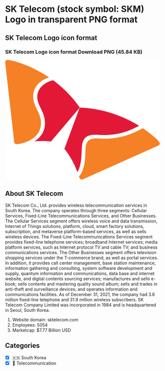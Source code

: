 # SK Telecom (stock symbol: SKM) Logo in transparent PNG format

## SK Telecom Logo icon format

### SK Telecom Logo icon format Download PNG (45.84 KB)

![SK Telecom Logo icon format Download PNG (45.84 KB)](/img/orig/SKM-26e89c2c.png)

## About SK Telecom

SK Telecom Co., Ltd. provides wireless telecommunication services in South Korea. The company operates through three segments: Cellular Services, Fixed-Line Telecommunications Services, and Other Businesses. The Cellular Services segment offers wireless voice and data transmission, Internet of Things solutions, platform, cloud, smart factory solutions, subscription, and metaverse platform-based services, as well as sells wireless devices. The Fixed-Line Telecommunications Services segment provides fixed-line telephone services; broadband Internet services; media platform services, such as Internet protocol TV and cable TV; and business communications services. The Other Businesses segment offers television shopping services under the T-commerce brand, as well as portal services. In addition, it provides call center management, base station maintenance, information gathering and consulting, system software development and supply, quantum information and communications, data base and internet website, and digital contents sourcing services; manufactures and sells e-book; sells contents and mastering quality sound album; sells and trades in anti-theft and surveillance devices; and operates information and communications facilities. As of December 31, 2021, the company had 3.6 million fixed-line telephone and 31.9 million wireless subscribers. SK Telecom Company Limited was incorporated in 1984 and is headquartered in Seoul, South Korea.

1. Website domain: sktelecom.com
2. Employees: 5054
3. Marketcap: $7.77 Billion USD


## Categories
- [x] 🇰🇷 South Korea
- [x] 📡 Telecommunication
